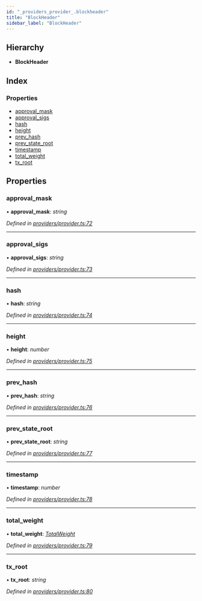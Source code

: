 ```yaml
---
id: "_providers_provider_.blockheader"
title: "BlockHeader"
sidebar_label: "BlockHeader"
---
```


## Hierarchy

* **BlockHeader**

## Index

### Properties

* [approval_mask](_providers_provider_.blockheader.md#approval_mask)
* [approval_sigs](_providers_provider_.blockheader.md#approval_sigs)
* [hash](_providers_provider_.blockheader.md#hash)
* [height](_providers_provider_.blockheader.md#height)
* [prev_hash](_providers_provider_.blockheader.md#prev_hash)
* [prev_state_root](_providers_provider_.blockheader.md#prev_state_root)
* [timestamp](_providers_provider_.blockheader.md#timestamp)
* [total_weight](_providers_provider_.blockheader.md#total_weight)
* [tx_root](_providers_provider_.blockheader.md#tx_root)

## Properties

###  approval_mask

• **approval_mask**: *string*

*Defined in [providers/provider.ts:72](https://github.com/nearprotocol/nearlib/blob/9123455/src.ts/providers/provider.ts#L72)*

___

###  approval_sigs

• **approval_sigs**: *string*

*Defined in [providers/provider.ts:73](https://github.com/nearprotocol/nearlib/blob/9123455/src.ts/providers/provider.ts#L73)*

___

###  hash

• **hash**: *string*

*Defined in [providers/provider.ts:74](https://github.com/nearprotocol/nearlib/blob/9123455/src.ts/providers/provider.ts#L74)*

___

###  height

• **height**: *number*

*Defined in [providers/provider.ts:75](https://github.com/nearprotocol/nearlib/blob/9123455/src.ts/providers/provider.ts#L75)*

___

###  prev_hash

• **prev_hash**: *string*

*Defined in [providers/provider.ts:76](https://github.com/nearprotocol/nearlib/blob/9123455/src.ts/providers/provider.ts#L76)*

___

###  prev_state_root

• **prev_state_root**: *string*

*Defined in [providers/provider.ts:77](https://github.com/nearprotocol/nearlib/blob/9123455/src.ts/providers/provider.ts#L77)*

___

###  timestamp

• **timestamp**: *number*

*Defined in [providers/provider.ts:78](https://github.com/nearprotocol/nearlib/blob/9123455/src.ts/providers/provider.ts#L78)*

___

###  total_weight

• **total_weight**: *[TotalWeight](_providers_provider_.totalweight.md)*

*Defined in [providers/provider.ts:79](https://github.com/nearprotocol/nearlib/blob/9123455/src.ts/providers/provider.ts#L79)*

___

###  tx_root

• **tx_root**: *string*

*Defined in [providers/provider.ts:80](https://github.com/nearprotocol/nearlib/blob/9123455/src.ts/providers/provider.ts#L80)*
